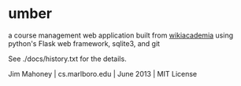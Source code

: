 
# umber #

a course management web application
built from [wikiacademia][]
using python's Flask web framework, sqlite3, and git

See ./docs/history.txt for the details.

Jim Mahoney | cs.marlboro.edu | June 2013 | MIT License

[wikiacademia]: http://cs.marlboro.edu/wikiacademia/source_code 
    "wikiacademia source code"
